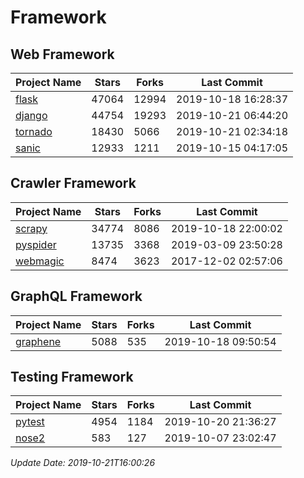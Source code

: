 # Framework

## Web Framework

| Project Name | Stars | Forks | Last Commit |
| ------------ | ----- | ----- | ----------- |
| [flask](https://github.com/pallets/flask) | 47064 | 12994 | 2019-10-18 16:28:37 |
| [django](https://github.com/django/django) | 44754 | 19293 | 2019-10-21 06:44:20 |
| [tornado](https://github.com/tornadoweb/tornado) | 18430 | 5066 | 2019-10-21 02:34:18 |
| [sanic](https://github.com/huge-success/sanic) | 12933 | 1211 | 2019-10-15 04:17:05 |

## Crawler Framework

| Project Name | Stars | Forks | Last Commit |
| ------------ | ----- | ----- | ----------- |
| [scrapy](https://github.com/scrapy/scrapy) | 34774 | 8086 | 2019-10-18 22:00:02 |
| [pyspider](https://github.com/binux/pyspider) | 13735 | 3368 | 2019-03-09 23:50:28 |
| [webmagic](https://github.com/code4craft/webmagic) | 8474 | 3623 | 2017-12-02 02:57:06 |

## GraphQL Framework

| Project Name | Stars | Forks | Last Commit |
| ------------ | ----- | ----- | ----------- |
| [graphene](https://github.com/graphql-python/graphene) | 5088 | 535 | 2019-10-18 09:50:54 |

## Testing Framework

| Project Name | Stars | Forks | Last Commit |
| ------------ | ----- | ----- | ----------- |
| [pytest](https://github.com/pytest-dev/pytest) | 4954 | 1184 | 2019-10-20 21:36:27 |
| [nose2](https://github.com/nose-devs/nose2) | 583 | 127 | 2019-10-07 23:02:47 |

*Update Date: 2019-10-21T16:00:26*